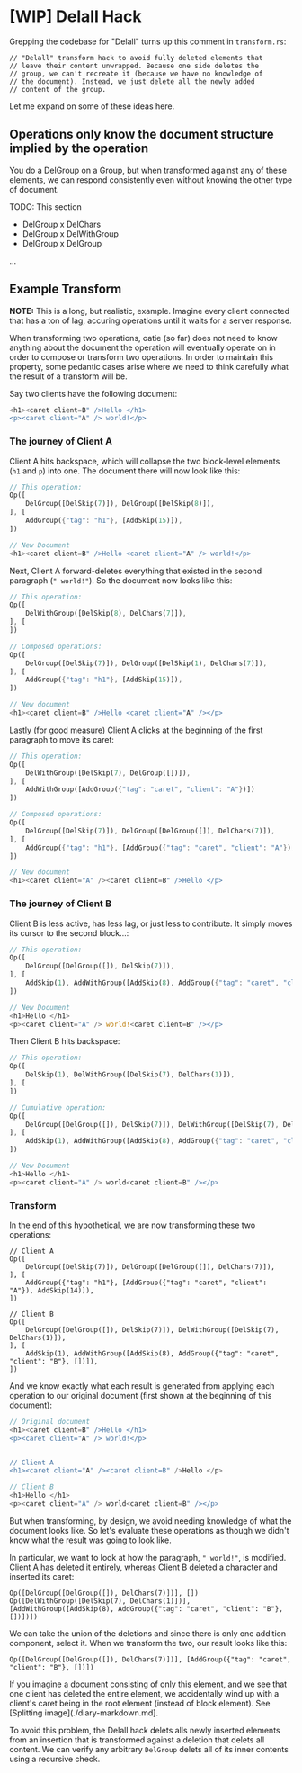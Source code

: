 # [WIP] Delall Hack

Grepping the codebase for "Delall" turns up this comment in `transform.rs`:

```
// "Delall" transform hack to avoid fully deleted elements that
// leave their content unwrapped. Because one side deletes the
// group, we can't recreate it (because we have no knowledge of
// the document). Instead, we just delete all the newly added
// content of the group.
```

Let me expand on some of these ideas here.

## Operations only know the document structure implied by the operation

You do a DelGroup on a Group, but when transformed against any of these elements, we can respond consistently even without knowing the other type of document.

TODO: This section

* DelGroup x DelChars
* DelGroup x DelWithGroup
* DelGroup x DelGroup

...

## Example Transform

**NOTE:** This is a long, but realistic, example. Imagine every client connected that has a ton of lag, accuring operations until it waits for a server response.

When transforming two operations, oatie (so far) does not need to know anything about the document the operation will eventually operate on in order to compose or transform two operations. In order to maintain this property, some pedantic cases arise where we need to think carefully what the result of a transform will be.

Say two clients have the following document:

```rust
<h1><caret client=B" />Hello </h1>
<p><caret client="A" /> world!</p>
```

### The journey of Client A

Client A hits backspace, which will collapse the two block-level elements (`h1` and `p`) into one. The document there will now look like this:

```rust
// This operation:
Op([
    DelGroup([DelSkip(7)]), DelGroup([DelSkip(8)]),
], [
    AddGroup({"tag": "h1"}, [AddSkip(15)]),
])

// New Document
<h1><caret client=B" />Hello <caret client="A" /> world!</p>
```

Next, Client A forward-deletes everything that existed in the second paragraph (`" world!"`). So the document now looks like this:

```rust
// This operation:
Op([
    DelWithGroup([DelSkip(8), DelChars(7)]),
], [
])

// Composed operations:
Op([
    DelGroup([DelSkip(7)]), DelGroup([DelSkip(1), DelChars(7)]),
], [
    AddGroup({"tag": "h1"}, [AddSkip(15)]),
])

// New document
<h1><caret client=B" />Hello <caret client="A" /></p>
```

Lastly (for good measure) Client A clicks at the beginning of the first paragraph to move its caret:

```rust
// This operation:
Op([
    DelWithGroup([DelSkip(7), DelGroup([])]),
], [
    AddWithGroup([AddGroup({"tag": "caret", "client": "A"})])
])

// Composed operations:
Op([
    DelGroup([DelSkip(7)]), DelGroup([DelGroup([]), DelChars(7)]),
], [
    AddGroup({"tag": "h1"}, [AddGroup({"tag": "caret", "client": "A"}), AddSkip(14)]),
])

// New document
<h1><caret client="A" /><caret client=B" />Hello </p>
```

### The journey of Client B

Client B is less active, has less lag, or just less to contribute. It simply moves its cursor to the second block...:


```rust
// This operation:
Op([
    DelGroup([DelGroup([]), DelSkip(7)]),
], [
    AddSkip(1), AddWithGroup([AddSkip(8), AddGroup({"tag": "caret", "client": "B"}, [])]),
])

// New Document
<h1>Hello </h1>
<p><caret client="A" /> world!<caret client=B" /></p>
```

Then Client B hits backspace:

```rust
// This operation:
Op([
    DelSkip(1), DelWithGroup([DelSkip(7), DelChars(1)]),
], [
])

// Cumulative operation:
Op([
    DelGroup([DelGroup([]), DelSkip(7)]), DelWithGroup([DelSkip(7), DelChars(1)]),
], [
    AddSkip(1), AddWithGroup([AddSkip(8), AddGroup({"tag": "caret", "client": "B"}, [])]),
])

// New Document
<h1>Hello </h1>
<p><caret client="A" /> world<caret client=B" /></p>
```

### Transform

In the end of this hypothetical, we are now transforming these two operations:

```
// Client A
Op([
    DelGroup([DelSkip(7)]), DelGroup([DelGroup([]), DelChars(7)]),
], [
    AddGroup({"tag": "h1"}, [AddGroup({"tag": "caret", "client": "A"}), AddSkip(14)]),
])

// Client B
Op([
    DelGroup([DelGroup([]), DelSkip(7)]), DelWithGroup([DelSkip(7), DelChars(1)]),
], [
    AddSkip(1), AddWithGroup([AddSkip(8), AddGroup({"tag": "caret", "client": "B"}, [])]),
])
```

And we know exactly what each result is generated from applying each operation to our original document (first shown at the beginning of this document):

```rust
// Original document
<h1><caret client=B" />Hello </h1>
<p><caret client="A" /> world!</p>


// Client A
<h1><caret client="A" /><caret client=B" />Hello </p>

// Client B
<h1>Hello </h1>
<p><caret client="A" /> world<caret client=B" /></p>
```

But when transforming, by design, we avoid needing knowledge of what the document looks like. So let's evaluate these operations as though we didn't know what the result was going to look like. 

In particular, we want to look at how the paragraph, `" world!"`, is modified. Client A has deleted it entirely, whereas Client B deleted a character and inserted its caret:

```
Op([DelGroup([DelGroup([]), DelChars(7)])], [])
Op([DelWithGroup([DelSkip(7), DelChars(1)])], [AddWithGroup([AddSkip(8), AddGroup({"tag": "caret", "client": "B"}, [])])])
```

We can take the union of the deletions and since there is only one addition component, select it. When we transform the two, our result looks like this:

```
Op([DelGroup([DelGroup([]), DelChars(7)])], [AddGroup({"tag": "caret", "client": "B"}, [])])
```

If you imagine a document consisting of only this element, and we see that one client has deleted the entire element, we accidentally wind up with a client's caret being in the root element (instead of block element). See [Splitting image](./diary-markdown.md].

To avoid this problem, the Delall hack delets alls newly inserted elements from an insertion that is transformed against a deletion that delets all content. We can verify any arbitrary `DelGroup` delets all of its inner contents using a recursive check.
